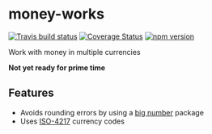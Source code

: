 # money-works
[![Travis build status](https://travis-ci.org/richardschneider/money-works.svg)](https://travis-ci.org/richardschneider/money-works)
[![Coverage Status](https://coveralls.io/repos/github/richardschneider/money-works/badge.svg?branch=master)](https://coveralls.io/github/richardschneider/money-works?branch=master)
[![npm version](https://badge.fury.io/js/money-works.svg)](https://badge.fury.io/js/money-works) 

Work with money in multiple currencies

**Not yet ready for prime time**

## Features

- Avoids rounding errors by using a [big number](https://www.npmjs.com/package/big.js) package
- Uses [ISO-4217](https://en.wikipedia.org/wiki/ISO_4217) currency codes